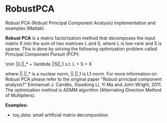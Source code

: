 RobustPCA
=========

Robust PCA (Robust Principal Component Analysis) implementation and examples (Matlab).

**Robust PCA** is a matrix factorization method that decomposes the input matrix X into the sum of two matrices L and S, where L is low-rank and S is sparse. This is done by solving the following optimization problem called Principal Component Pursuit (PCP):

\min ||L||_* + \lambda ||S||_1
s.t. L + S = X

where ||.||_* is a nuclear norm, ||.||_1 is L1-norm. For more information on Robust PCA please refer to the original paper "Robust principal component analysis?" Emmanuel J. Candès, Xiaodong Li, Yi Ma and John Wright, 2011. The optimization method is ADMM algorithm (Alternating Direction Method of Multipliers).

**Examples:**
  * toy_data: small artificial matrix decomposition.
